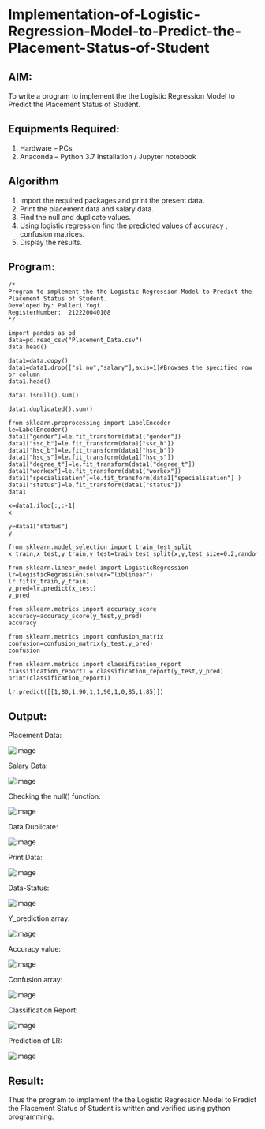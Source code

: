 # Implementation-of-Logistic-Regression-Model-to-Predict-the-Placement-Status-of-Student

## AIM:
To write a program to implement the the Logistic Regression Model to Predict the Placement Status of Student.

## Equipments Required:
1. Hardware – PCs
2. Anaconda – Python 3.7 Installation / Jupyter notebook

## Algorithm
1. Import the required packages and print the present data.
2. Print the placement data and salary data.
3. Find the null and duplicate values.
4. Using logistic regression find the predicted values of accuracy , confusion matrices.
5. Display the results.

## Program:
```
/*
Program to implement the the Logistic Regression Model to Predict the Placement Status of Student.
Developed by: Palleri Yogi
RegisterNumber:  212220040108
*/

import pandas as pd
data=pd.read_csv("Placement_Data.csv")
data.head()

data1=data.copy()
data1=data1.drop(["sl_no","salary"],axis=1)#Browses the specified row or column
data1.head()

data1.isnull().sum()

data1.duplicated().sum()

from sklearn.preprocessing import LabelEncoder
le=LabelEncoder()
data1["gender"]=le.fit_transform(data1["gender"])
data1["ssc_b"]=le.fit_transform(data1["ssc_b"])
data1["hsc_b"]=le.fit_transform(data1["hsc_b"])
data1["hsc_s"]=le.fit_transform(data1["hsc_s"])
data1["degree_t"]=le.fit_transform(data1["degree_t"])
data1["workex"]=le.fit_transform(data1["workex"])
data1["specialisation"]=le.fit_transform(data1["specialisation"] )     
data1["status"]=le.fit_transform(data1["status"])       
data1 

x=data1.iloc[:,:-1]
x

y=data1["status"]
y

from sklearn.model_selection import train_test_split
x_train,x_test,y_train,y_test=train_test_split(x,y,test_size=0.2,random_state=0)

from sklearn.linear_model import LogisticRegression
lr=LogisticRegression(solver="liblinear")
lr.fit(x_train,y_train)
y_pred=lr.predict(x_test)
y_pred

from sklearn.metrics import accuracy_score
accuracy=accuracy_score(y_test,y_pred)
accuracy

from sklearn.metrics import confusion_matrix
confusion=confusion_matrix(y_test,y_pred)
confusion

from sklearn.metrics import classification_report
classification_report1 = classification_report(y_test,y_pred)
print(classification_report1)

lr.predict([[1,80,1,90,1,1,90,1,0,85,1,85]])
```

## Output:
Placement Data:

![image](https://github.com/YogiReddy117/Implementation-of-Logistic-Regression-Model-to-Predict-the-Placement-Status-of-Student/assets/123739437/26afa571-4852-4b97-9b71-c31b4e341fe5)

Salary Data:

![image](https://github.com/YogiReddy117/Implementation-of-Logistic-Regression-Model-to-Predict-the-Placement-Status-of-Student/assets/123739437/aeb57499-f9b7-4359-9a17-3d4e1b30f447)

Checking the null() function:

![image](https://github.com/YogiReddy117/Implementation-of-Logistic-Regression-Model-to-Predict-the-Placement-Status-of-Student/assets/123739437/3e3b092a-ac1e-4f76-bc69-127b4a7912ed)

Data Duplicate:

![image](https://github.com/YogiReddy117/Implementation-of-Logistic-Regression-Model-to-Predict-the-Placement-Status-of-Student/assets/123739437/7923aa6a-8152-436e-84b8-d30b43a5885e)

Print Data:

![image](https://github.com/YogiReddy117/Implementation-of-Logistic-Regression-Model-to-Predict-the-Placement-Status-of-Student/assets/123739437/e802586e-ba7b-43e1-97a3-1e45d902792f)

Data-Status:

![image](https://github.com/YogiReddy117/Implementation-of-Logistic-Regression-Model-to-Predict-the-Placement-Status-of-Student/assets/123739437/3cd4767a-f4d5-4074-b529-0140ec107473)

Y_prediction array:

![image](https://github.com/YogiReddy117/Implementation-of-Logistic-Regression-Model-to-Predict-the-Placement-Status-of-Student/assets/123739437/ec198641-df94-4156-b9b1-ebbe993cb880)

Accuracy value:

![image](https://github.com/YogiReddy117/Implementation-of-Logistic-Regression-Model-to-Predict-the-Placement-Status-of-Student/assets/123739437/71ab14ca-fc99-496b-8ec0-d4b45f7f89f3)

Confusion array:

![image](https://github.com/YogiReddy117/Implementation-of-Logistic-Regression-Model-to-Predict-the-Placement-Status-of-Student/assets/123739437/5c7fb12b-1d98-48cd-8891-5f46d539d85a)

Classification Report:

![image](https://github.com/YogiReddy117/Implementation-of-Logistic-Regression-Model-to-Predict-the-Placement-Status-of-Student/assets/123739437/a81463b3-fcd1-4b40-8a49-00baa7098835)

Prediction of LR:

![image](https://github.com/YogiReddy117/Implementation-of-Logistic-Regression-Model-to-Predict-the-Placement-Status-of-Student/assets/123739437/42b3e3f2-42e4-4eca-98ea-089bd2bba0ca)


## Result:
Thus the program to implement the the Logistic Regression Model to Predict the Placement Status of Student is written and verified using python programming.
